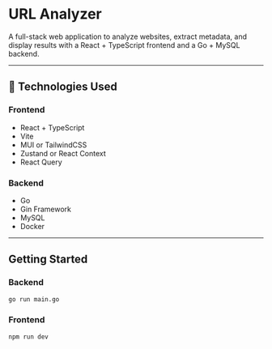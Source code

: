 # URL Analyzer

A full-stack web application to analyze websites, extract metadata, and display results with a React + TypeScript frontend and a Go + MySQL backend.

---

## 🧱 Technologies Used

### Frontend
- React + TypeScript
- Vite
- MUI or TailwindCSS
- Zustand or React Context
- React Query

### Backend
- Go
- Gin Framework
- MySQL
- Docker

---

## Getting Started

### Backend

```bash
go run main.go
```

### Frontend

```bash
npm run dev
```

